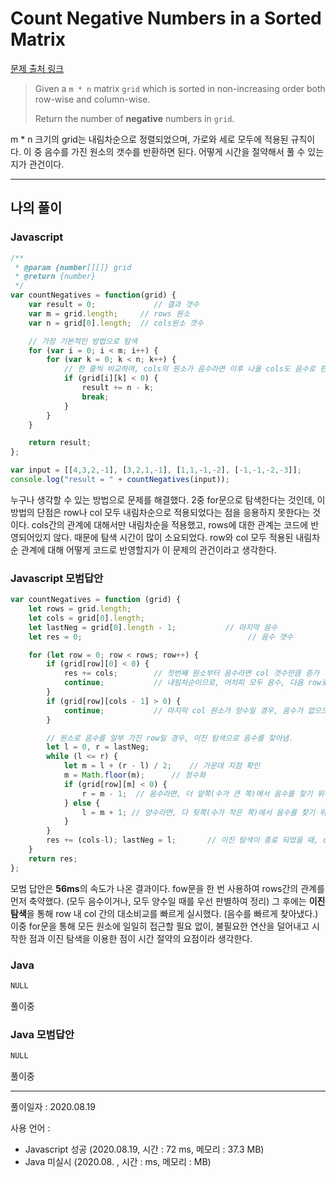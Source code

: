 # Count Negative Numbers in a Sorted Matrix
[문제 출처 링크](https://leetcode.com/problems/count-negative-numbers-in-a-sorted-matrix/)

> Given a `m * n` matrix `grid` which is sorted in non-increasing order both row-wise and column-wise.    
>
> Return the number of **negative** numbers in `grid`.

m * n 크기의 grid는 내림차순으로 정렬되었으며, 가로와 세로 모두에 적용된 규칙이다. 이 중 음수를 가진 원소의 갯수를 반환하면 된다. 어떻게 시간을 절약해서 풀 수 있는지가 관건이다.

-----

## 나의 풀이

### Javascript
```javascript
/**
 * @param {number[][]} grid
 * @return {number}
 */
var countNegatives = function(grid) {
    var result = 0;             // 결과 갯수
    var m = grid.length;     // rows 원소
    var n = grid[0].length;  // cols원소 갯수

    // 가장 기본적인 방법으로 탐색
    for (var i = 0; i < m; i++) {
        for (var k = 0; k < n; k++) {
            // 한 줄씩 비교하여, cols의 원소가 음수라면 이후 나올 cols도 음수로 판단
            if (grid[i][k] < 0) {
                result += n - k;
                break;
            }
        }
    }

    return result;
};

var input = [[4,3,2,-1], [3,2,1,-1], [1,1,-1,-2], [-1,-1,-2,-3]];
console.log("result = " + countNegatives(input)); 
```

누구나 생각할 수 있는 방법으로 문제를 해결했다. 2중 for문으로 탐색한다는 것인데, 이 방법의 단점은 row나 col 모두 내림차순으로 적용되었다는 점을 응용하지 못한다는 것이다.
cols간의 관계에 대해서만 내림차순을 적용했고, rows에 대한 관계는 코드에 반영되어있지 않다. 때문에 탐색 시간이 많이 소요되었다.
row와 col 모두 적용된 내림차순 관계에 대해 어떻게 코드로 반영할지가 이 문제의 관건이라고 생각한다.



### Javascript 모범답안
```javascript
var countNegatives = function (grid) {
    let rows = grid.length;
    let cols = grid[0].length;
    let lastNeg = grid[0].length - 1;           // 마지막 음수
    let res = 0;                                     // 음수 갯수

    for (let row = 0; row < rows; row++) {
        if (grid[row][0] < 0) {
            res += cols;        // 첫번째 원소부터 음수라면 col 갯수만큼 증가
            continue;           // 내림차순이므로, 어차피 모두 음수, 다음 row로 넘어감
        }
        if (grid[row][cols - 1] > 0) {
            continue;           // 마지막 col 원소가 양수일 경우, 음수가 없으므로 넘어감
        }

        // 원소로 음수를 일부 가진 row일 경우, 이진 탐색으로 음수를 찾아냄.
        let l = 0, r = lastNeg;
        while (l <= r) {
            let m = l + (r - l) / 2;    // 가운데 지점 확인
            m = Math.floor(m);      // 정수화
            if (grid[row][m] < 0) {
                r = m - 1;  // 음수라면, 더 앞쪽(수가 큰 쪽)에서 음수를 찾기 위해 끝 범위를 조정한다.
            } else {
                l = m + 1; // 양수라면, 다 뒷쪽(수가 작은 쪽)에서 음수를 찾기 위해 시작 범위를 조정한다.
            }
        }
        res += (cols-l); lastNeg = l;       // 이진 탐색이 종료 되었을 때, cols - 해당 index 갯수 만큼의 res를 추가한다.
    }
    return res;
};
```
모범 답안은 **56ms**의 속도가 나온 결과이다. fow문을 한 번 사용하여 rows간의 관계를 먼저 축약했다. (모두 음수이거나, 모두 양수일 때를 우선 판별하여 정리) 그 후에는 **이진 탐색**을 통해 row 내 col 간의 대소비교를 빠르게 실시했다. (음수를 빠르게 찾아냈다.) 이중 for문을 통해 모든 원소에 일일히 접근할 필요 없이, 불필요한 연산을 덜어내고 시작한 점과 이진 탐색을 이용한 점이 시간 절약의 요점이라 생각한다.


### Java
```java
NULL
```
풀이중




### Java 모범답안
```java
NULL
```
풀이중

------

풀이일자 : 2020.08.19   

사용 언어 : 
- Javascript 성공 (2020.08.19, 시간 : 72 ms, 메모리 : 37.3 MB)
- Java 미실시 (2020.08.  , 시간 : ms, 메모리 : MB)
